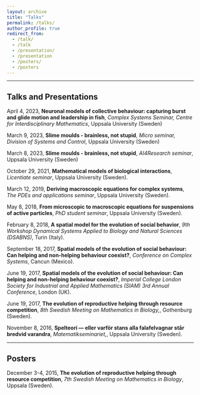 ```yaml
---
layout: archive
title: "Talks"
permalink: /talks/
author_profile: true
redirect_from: 
  - /talk/
  - /talk
  - /presentation/
  - /presentation
  - /posters/
  - /posters
---
```

  
---
## Talks and Presentations

April 4, 2023, **Neuronal models of collective behaviour: capturing burst and glide motion and leadership in fish**, *Complex Systems Seminar, Centre for Interdisciplinary Mathematics*, Uppsala University (Sweden)

March 9, 2023, **Slime moulds - brainless, not stupid**, *Micro seminar, Division of Systems and Control*, Uppsala University (Sweden)

March 8, 2023, **Slime moulds - brainless, not stupid**, *AI4Research seminar*, Uppsala University (Sweden)

October 29, 2021, **Mathematical models of biological interactions**, *Licentiate seminar*, Uppsala University (Sweden).

March 12, 2019, **Deriving macroscopic equations for complex systems**, *The PDEs and applications seminar*, Uppsala University (Sweden).

May 8, 2018, **From microscopic to macroscopic equations for
suspensions of active particles**, *PhD student seminar*, Uppsala University (Sweden).

February 8, 2018, **A spatial model for the evolution of social behavior**, 
*9th Workshop Dynamical Systems Applied to Biology and Natural Sciences (DSABNS)*,  Turin (Italy).

September 18, 2017, **Spatial models of the evolution of social behaviour: Can helping and non-helping behaviour coexist?**, 
*Conference on Complex Systems*, Cancun (Mexico).

June 19, 2017, **Spatial models of the evolution of social behaviour: Can helping and non-helping behaviour coexist?**, 
*Imperial College London Society for Industrial and Applied Mathematics (SIAM) 3rd Annual Conference*, London (UK).


June 19, 2017, **The evolution of reproductive helping through resource competition**, 
*8th Swedish Meeting on Mathematics in Biology,*, Gothenburg (Sweden).


November 8, 2016, **Spelteori — eller varför stans alla falafelvagnar står bredvid varandra**, 
*Matematikseminariet,*, Uppsala University (Sweden).


---
## Posters

December 3-4, 2015, **The evolution of reproductive helping through resource competition**, *7th Swedish Meeting on Mathematics in Biology*, Uppsala (Sweden).

